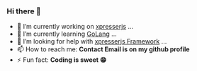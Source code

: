 ### Hi there 👋

- 🔭 I’m currently working on [xpresserjs](https://xpresserjs.com) ...
- 🌱 I’m currently learning [GoLang](https://go-lang.org) ...
- 🤔 I’m looking for help with [xpresserjs Framework](https://xpresserjs.com) ...
- 📫 How to reach me: **Contact Email is on my github profile**
- ⚡ Fun fact: **Coding is sweet 😁**
